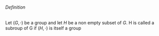 ###### Definition

Let $(G,\cdot)$ be a group and let $H$ be a non empty subset of $G$. H is called a subroup of G if $(H,\cdot)$ is itself a group